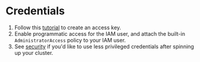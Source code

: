 # Credentials

1. Follow this [tutorial](https://aws.amazon.com/premiumsupport/knowledge-center/create-access-key) to create an access key.
2. Enable programmatic access for the IAM user, and attach the built-in `AdministratorAccess` policy to your IAM user.
3. See [security](security.md) if you'd like to use less privileged credentials after spinning up your cluster.

